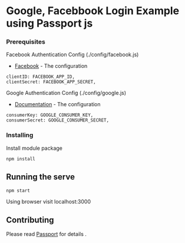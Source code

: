 # Google, Facebbook Login Example using Passport js

### Prerequisites

Facebook Authentication Config (./config/facebook.js)
* [Facebook](http://www.passportjs.org/docs/facebook/) - The configuration

```
clientID: FACEBOOK_APP_ID,
clientSecret: FACEBOOK_APP_SECRET,
```

Google Authentication Config (./config/google.js)
* [Documentation](http://www.passportjs.org/docs/google/) - The configuration
```
consumerKey: GOOGLE_CONSUMER_KEY,
consumerSecret: GOOGLE_CONSUMER_SECRET,
```

### Installing
Install module package
```
npm install
```

## Running the serve
```
npm start
```
Using browser visit localhost:3000

## Contributing
Please read [Passport](http://www.passportjs.org/) for details .
